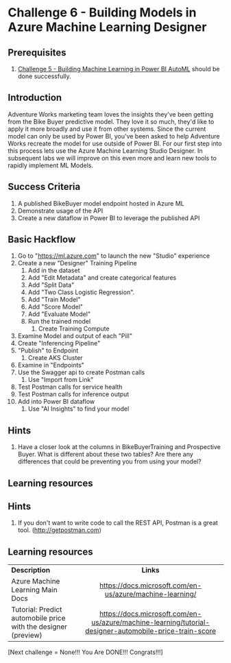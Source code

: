 # Challenge 6 - Building Models in Azure Machine Learning Designer

## Prerequisites

1. [Challenge 5 - Building Machine Learning in Power BI AutoML](./05-AMLAutoML.md) should be done successfully.

## Introduction

Adventure Works marketing team loves the insights they've been getting from the Bike Buyer predictive model.  They love it so much, they'd like to apply it more broadly and use it from other systems.  Since the current model can only be used by Power BI, you've been asked to help Adventure Works recreate the model for use outside of Power BI.  For our first step into this process lets use the Azure Machine Learning Studio Designer.  In subsequent labs we will improve on this even more and learn new tools to rapidly implement ML Models.

## Success Criteria
1.  A published BikeBuyer model endpoint hosted in Azure ML
1.  Demonstrate usage of the API
1.  Create a new dataflow in Power BI to leverage the published API

## Basic Hackflow
1. Go to "https://ml.azure.com" to launch the new "Studio" experience 
1. Create a new "Designer" Training Pipeline
   1. Add in the dataset
   2. Add "Edit Metadata" and create categorical features
   3. Add "Split Data"
   4. Add "Two Class Logistic Regression".
   5. Add "Train Model"
   6. Add "Score Model"
   7. Add "Evaluate Model"
   8. Run the trained model
      1. Create Training Compute
1. Examine Model and output of each "Pill"
1. Create "Inferencing Pipeline"
1. "Publish" to Endpoint
   1. Create AKS Cluster
1. Examine in "Endpoints"
1. Use the Swagger api to create Postman calls
   1. Use "Import from Link"
1. Test Postman calls for service health
1. Test Postman calls for inference output
1. Add into Power BI dataflow 
   1. Use "AI Insights" to find your model


## Hints

1.  Have a closer look at the columns in BikeBuyerTraining and Prospective Buyer.  What is different about these two tables?  Are there any differences that could be preventing you from using your model?

## Learning resources

## Hints
1.  If you don't want to write code to call the REST API, Postman is a great tool. (http://getpostman.com)


## Learning resources

|                                            |                                                                                                                                                       |
| ------------------------------------------ | :---------------------------------------------------------------------------------------------------------------------------------------------------: |
| **Description**                            |                                                                       **Links**                                                                       |
| Azure Machine Learning Main Docs | <https://docs.microsoft.com/en-us/azure/machine-learning/> |
| Tutorial: Predict automobile price with the designer (preview) | <https://docs.microsoft.com/en-us/azure/machine-learning/tutorial-designer-automobile-price-train-score> |



[Next challenge = None!!! You Are DONE!!!  Congrats!!!]
